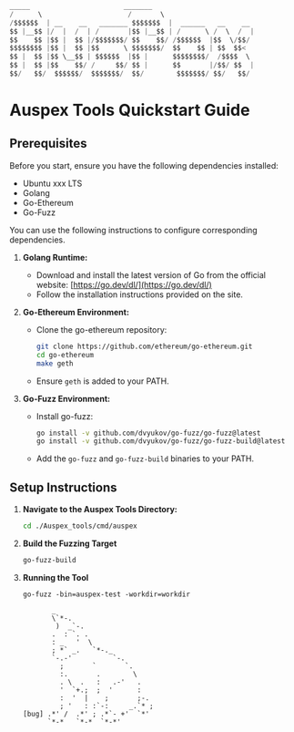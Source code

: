 ```python
_____                       _______                                         /\_____/\
/      \                     /       \                                     /  o   o  \
/$$$$$$  | __    __   _______ $$$$$$$  |  ______   __    __               ( ==  ^  == )
$$ |__$$ |/  |  /  | /       |$$ |__$$ | /      \ /  \  /  |               )         (
$$    $$ |$$ |  $$ |/$$$$$$$/ $$    $$/ /$$$$$$  |$$  \/$$/               (           )
$$$$$$$$ |$$ |  $$ |$$      \ $$$$$$$/  $$    $$ | $$  $$<               ( (  )   (  ) ) 
$$ |  $$ |$$ \__$$ | $$$$$$  |$$ |      $$$$$$$$/  /$$$$  \             (__(__)___(__)__)
$$ |  $$ |$$    $$/ /     $$/ $$ |      $$       |/$$/ $$  |                     \\
$$/   $$/  $$$$$$/  $$$$$$$/  $$/        $$$$$$$/ $$/   $$/                       \\=======//
```


# Auspex Tools Quickstart Guide

## Prerequisites

Before you start, ensure you have the following dependencies installed:

- Ubuntu xxx LTS
- Golang
- Go-Ethereum
- Go-Fuzz

You can use the following instructions to configure corresponding dependencies.

1. **Golang Runtime:**
   - Download and install the latest version of Go from the official website: [https://go.dev/dl/](https://go.dev/dl/)
   - Follow the installation instructions provided on the site.

2. **Go-Ethereum Environment:**
   - Clone the go-ethereum repository:
     ```sh
     git clone https://github.com/ethereum/go-ethereum.git
     cd go-ethereum
     make geth
     ```
   - Ensure `geth` is added to your PATH.

3. **Go-Fuzz Environment:**
   - Install go-fuzz:
     ```sh
     go install -v github.com/dvyukov/go-fuzz/go-fuzz@latest
     go install -v github.com/dvyukov/go-fuzz/go-fuzz-build@latest
     ```
   - Add the `go-fuzz` and `go-fuzz-build` binaries to your PATH.

## Setup Instructions

1. **Navigate to the Auspex Tools Directory:**
   ```sh
   cd ./Auspex_tools/cmd/auspex
   ```

2. **Build the Fuzzing Target**
   ```sh
   go-fuzz-build
   ```

3. **Running the Tool**
   ```shell
   go-fuzz -bin=auspex-test -workdir=workdir
   ```
   ```shell
          _                        
          \`*-.                    
           )  _`-.                 
          .  : `. .                
          : _   '  \               
          ; *` _.   `*-._          
          `-.-'          `-.       
            ;       `       `.     
            :.       .        \    
            . \  .   :   .-'   .   
            '  `+.;  ;  '      :   
            :  '  |    ;       ;-. 
            ; '   : :`-:     _.`* ;
   [bug] .*' /  .*' ; .*`- +'  `*' 
         `*-*   `*-*  `*-*'
   ```
